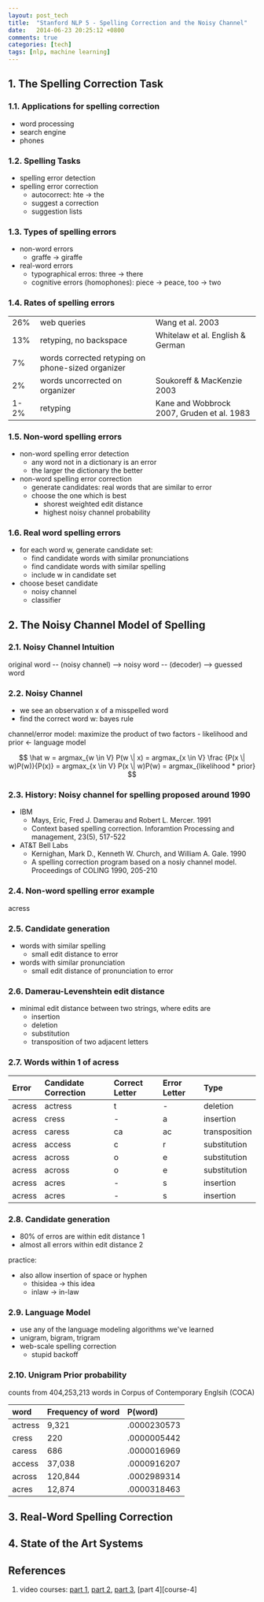 ```yaml
---
layout: post_tech
title:  "Stanford NLP 5 - Spelling Correction and the Noisy Channel"
date:   2014-06-23 20:25:12 +0800
comments: true
categories: [tech]
tags: [nlp, machine learning]
---
```


## 1. The Spelling Correction Task

### 1.1. Applications for spelling correction

- word processing
- search engine
- phones

### 1.2. Spelling Tasks

- spelling error detection
- spelling error correction
    - autocorrect: hte -> the
    - suggest a correction
    - suggestion lists

### 1.3. Types of spelling errors

- non-word errors
    - graffe -> giraffe
- real-word errors
    - typographical erros: three -> there
    - cognitive errors (homophones): piece -> peace, too -> two

### 1.4. Rates of spelling errors

|      |                                                   |                                            |
|:-----|:--------------------------------------------------|:-------------------------------------------|
|  26% | web queries                                       | Wang et al. 2003                           |
|  13% | retyping, no backspace                            | Whitelaw et al. English & German           |
|   7% | words corrected retyping on phone-sized organizer |                                            |
|   2% | words uncorrected on organizer                    | Soukoreff & MacKenzie 2003                 |
| 1-2% | retyping                                          | Kane and Wobbrock 2007, Gruden et al. 1983 |

### 1.5. Non-word spelling errors

- non-word spelling error detection
    - any word not in a dictionary is an error
    - the larger the dictionary the better
- non-word spelling error correction
    - generate candidates: real words that are similar to error
    - choose the one which is best
        - shorest weighted edit distance
        - highest noisy channel probability

### 1.6. Real word spelling errors

- for each word w, generate candidate set:
    - find candidate words with similar pronunciations
    - find candidate words with similar spelling
    - include w in candidate set
- choose beset candidate
    - noisy channel
    - classifier


## 2. The Noisy Channel Model of Spelling

### 2.1. Noisy Channel Intuition

original word -- (noisy channel) --> noisy word -- (decoder) --> guessed word

### 2.2. Noisy Channel

- we see an observation x of a misspelled word
- find the correct word w: bayes rule

channel/error model: maximize the product of two factors - likelihood and prior <- language model

$$
\hat w = argmax_{w \in V} P(w \| x) 
       = argmax_{x \in V} \frac {P(x \| w)P(w)}{P(x)}
       = argmax_{x \in V} P(x \| w)P(w)
       = argmax_{likelihood * prior}
$$


### 2.3. History: Noisy channel for spelling proposed around 1990

- IBM
    - Mays, Eric, Fred J. Damerau and Robert L. Mercer. 1991
    - Context based spelling correction. Inforamtion Processing and management, 23(5), 517-522
- AT&T Bell Labs
    - Kernighan, Mark D., Kenneth W. Church, and William A. Gale. 1990
    - A spelling correction program based on a nosiy channel model. Proceedings of COLING 1990, 205-210

### 2.4. Non-word spelling error example

acress

### 2.5. Candidate generation

- words with similar spelling
    - small edit distance to error 
- words with similar pronunciation
    - small edit distance of pronunciation to error

### 2.6. Damerau-Levenshtein edit distance

- minimal edit distance between two strings, where edits are
    - insertion
    - deletion
    - substitution
    - transposition of two adjacent letters

### 2.7. Words within 1 of acress

| Error | Candidate Correction | Correct Letter | Error Letter | Type          |
|:------|:---------------------|:---------------|:-------------|:--------------|
| acress | actress             | t              | -            | deletion      |
| acress | cress               | -              | a            | insertion     |
| acress | caress              | ca             | ac           | transposition |
| acress | access              | c              | r            | substitution  |
| acress | across              | o              | e            | substitution  |
| acress | across              | o              | e            | substitution  |
| acress | acres               | -              | s            | insertion     |
| acress | acres               | -              | s            | insertion     |


### 2.8. Candidate generation

- 80% of erros are within edit distance 1
- almost all errors within edit distance 2

practice:

- also allow insertion of space or hyphen
    - thisidea -> this idea
    - inlaw -> in-law

### 2.9. Language Model

- use any of the language modeling algorithms we've learned
- unigram, bigram, trigram
- web-scale spelling correction
    - stupid backoff

### 2.10. Unigram Prior probability

counts from 404,253,213 words in Corpus of Contemporary Englsih (COCA)

| word    | Frequency of word | P(word)     |
|:--------|:------------------|:------------|
| actress | 9,321             | .0000230573 |
| cress   | 220               | .0000005442 |
| caress  | 686               | .0000016969 |
| access  | 37,038            | .0000916207 |
| across  | 120,844           | .0002989314 | 
| acres   | 12,874            | .0000318463 |

## 3. Real-Word Spelling Correction

## 4. State of the Art Systems


## References

1. video courses: [part 1][course-1], [part 2][course-2], [part 3][course-3], [part 4][course-4]

  [course-1]: https://www.youtube.com/watch?v=Z1m7McLIP9c&index=20&list=PL6397E4B26D00A269
  [course-2]: https://www.youtube.com/watch?v=RgHr2KVXtiE&index=21&list=PL6397E4B26D00A269
  [course-3]:
  [course-4]: 
